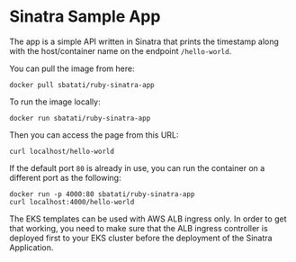 # Sinatra Sample App

The app is a simple API written in Sinatra that prints the timestamp along with the host/container name on the endpoint `/hello-world`.

You can pull the image from here:

```
docker pull sbatati/ruby-sinatra-app
```
To run the image locally:
```
docker run sbatati/ruby-sinatra-app
```

Then you can access the page from this URL:
```
curl localhost/hello-world
```
If the default port `80` is already in use, you can run the container on a different port as the following:
```
docker run -p 4000:80 sbatati/ruby-sinatra-app
curl localhost:4000/hello-world
```
The EKS templates can be used with AWS ALB ingress only. In order to get that working, you need to make sure that the ALB ingress controller is deployed first to your EKS cluster before the deployment of the Sinatra Application.
